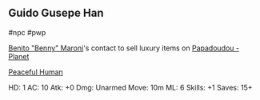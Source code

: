 ## Guido Gusepe Han

#npc #pwp

[Benito "Benny" Maroni](Benito%20Benny%20Maroni%20-%20PC.md)'s contact to sell luxury items on [Papadoudou - Planet](Papadoudou%20-%20Planet.md)

[Peaceful Human](STARS%20WITHOUT%20NUMBER,%20FREE%20EDITION%20-%20obsidian.md#Table%20-%20Common%20NPCs)

HD: 1
AC: 10
Atk: +0
Dmg: Unarmed
Move: 10m
ML: 6
Skills: +1
Saves: 15+